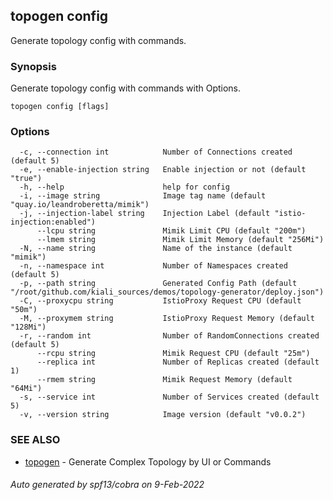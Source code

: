 ## topogen config

Generate topology config with commands.

### Synopsis

Generate topology config with commands with Options.

```
topogen config [flags]
```

### Options

```
  -c, --connection int            Number of Connections created (default 5)
  -e, --enable-injection string   Enable injection or not (default "true")
  -h, --help                      help for config
  -i, --image string              Image tag name (default "quay.io/leandroberetta/mimik")
  -j, --injection-label string    Injection Label (default "istio-injection:enabled")
      --lcpu string               Mimik Limit CPU (default "200m")
      --lmem string               Mimik Limit Memory (default "256Mi")
  -N, --name string               Name of the instance (default "mimik")
  -n, --namespace int             Number of Namespaces created (default 5)
  -p, --path string               Generated Config Path (default "/root/github.com/kiali_sources/demos/topology-generator/deploy.json")
  -C, --proxycpu string           IstioProxy Request CPU (default "50m")
  -M, --proxymem string           IstioProxy Request Memory (default "128Mi")
  -r, --random int                Number of RandomConnections created (default 5)
      --rcpu string               Mimik Request CPU (default "25m")
      --replica int               Number of Replicas created (default 1)
      --rmem string               Mimik Request Memory (default "64Mi")
  -s, --service int               Number of Services created (default 5)
  -v, --version string            Image version (default "v0.0.2")
```

### SEE ALSO

* [topogen](topogen.md)	 - Generate Complex Topology by UI or Commands

###### Auto generated by spf13/cobra on 9-Feb-2022
